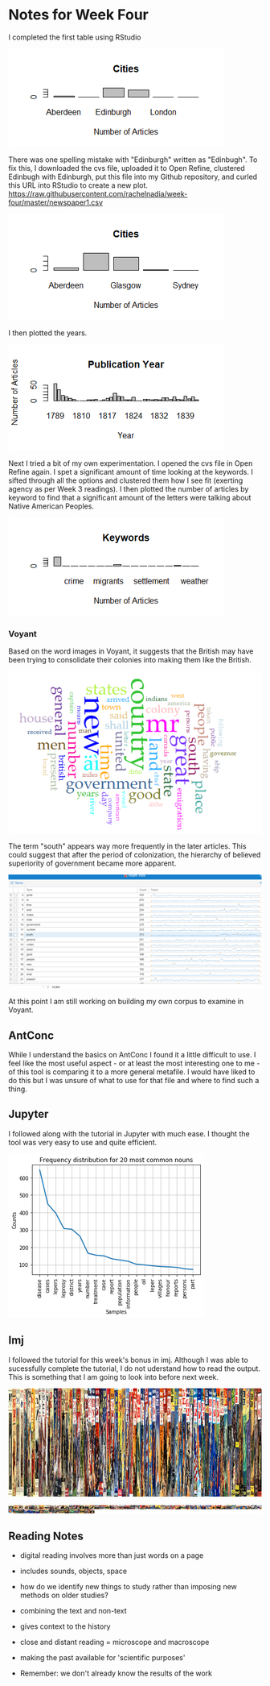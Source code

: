 # Notes for Week Four

I completed the first table using RStudio

![image i just uploaded](Rplot.png)

There was one spelling mistake with "Edinburgh" written as "Edinbugh". To fix this, I downloaded the cvs file, uploaded it to Open Refine, clustered Edinbugh with Edinburgh, put this file into my Github repository, and curled this URL into RStudio to create a new plot. https://raw.githubusercontent.com/rachelnadia/week-four/master/newspaper1.csv

![image i just uploaded](Rplot2.png)

I then plotted the years.

![image i just uploaded](Rplot3.png)

Next I tried a bit of my own experimentation. I opened the cvs file in Open Refine again. I spet a significant amount of time looking at the keywords. I sifted through all the options and clustered them how I see fit (exerting agency as per Week 3 readings). I then plotted the number of articles by keyword to find that a significant amount of the letters were talking about Native American Peoples.

![image i just uploaded](Rplot5.png)

### Voyant

Based on the word images in Voyant, it suggests that the British may have been trying to consolidate their colonies into making them like the British.

![image i just uploaded](Voyant.png)

The term "south" appears way more frequently in the later articles. This could suggest that after the period of colonization, the hierarchy of believed superiority of government became more apparent.

![image i just uploaded](Voyant01.png)

At this point I am still working on building my own corpus to examine in Voyant.

## AntConc

While I understand the basics on AntConc I found it a little difficult to use. I feel like the most useful aspect - or at least the most interesting one to me - of this tool is comparing it to a more general metafile. I would have liked to do this but I was unsure of what to use for that file and where to find such a thing.

## Jupyter

I followed along with the tutorial in Jupyter with much ease. I thought the tool was very easy to use and quite efficient.

![image i just uploaded](Jupyter1.png)

## Imj

I followed the tutorial for this week's bonus in imj. Although I was able to sucessfully complete the tutorial, I do not uderstand how to read the output. This is something that I am going to look into before next week.

![image i just uploaded](barcode.png)

![image i just uploaded](montage.png)

## Reading Notes

- digital reading involves more than just words on a page

- includes sounds, objects, space

- how do we identify new things to study rather than imposing new methods on older studies?

- combining the text and non-text

- gives context to the history

- close and distant reading = microscope and macroscope

- making the past available for 'scientific purposes'

- Remember: we don't already know the results of the work
